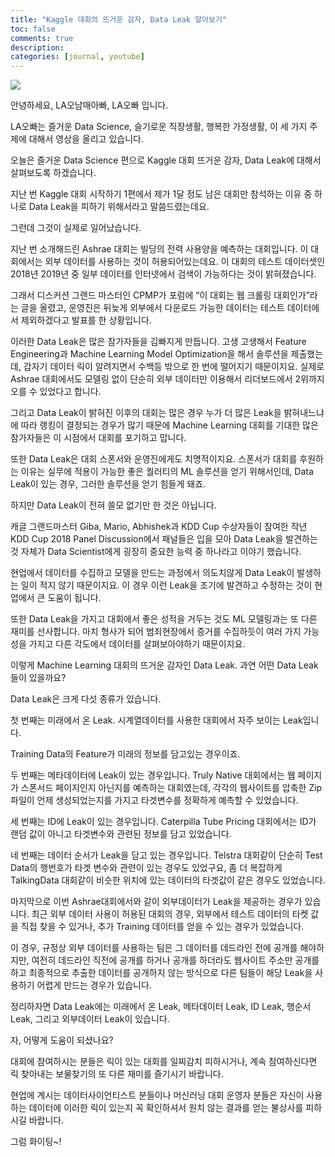 ```yaml
---
title: "Kaggle 대회의 뜨거운 감자, Data Leak 알아보기"
toc: false
comments: true
description:
categories: [journal, youtube]
---
```


[![](https://img.youtube.com/vi/MvCn7OF7HGY/0.jpg)](https://youtu.be/MvCn7OF7HGY)

안녕하세요, LA오남매아빠, LA오빠 입니다.

LA오빠는 즐거운 Data Science, 슬기로운 직장생활, 행복한 가정생활, 이 세 가지 주제에 대해서 영상을 올리고 있습니다.

오늘은 즐거운 Data Science 편으로 Kaggle 대회 뜨거운 감자, Data Leak에 대해서 살펴보도록 하겠습니다.

지난 번 Kaggle 대회 시작하기 1편에서 제가 1달 정도 남은 대회만 참석하는 이유 중 하나로 Data Leak을 피하기 위해서라고 말씀드렸는데요.

그런데 그것이 실제로 일어났습니다.

지난 번 소개해드린 Ashrae 대회는 빌딩의 전력 사용양을 예측하는 대회입니다. 이 대회에서는 외부 데이터를 사용하는 것이 허용되어있는데요. 이 대회의 테스트 데이터셋인 2018년 2019년 중 일부 데이터를 인터넷에서 검색이 가능하다는 것이 밝혀졌습니다.

그래서 디스커션 그랜드 마스터인 CPMP가 포럼에 “이 대회는 웹 크롤링 대회인가”라는 글을 올렸고, 운영진은 뒤늦게 외부에서 다운로드 가능한 데이터는 테스트 데이터에서 제외하겠다고 발표를 한 상황입니다.

이러한 Data Leak은 많은 참가자들을 김빠지게 만듭니다. 고생 고생해서 Feature Engineering과 Machine Learning Model Optimization을 해서 솔루션을 제출했는데, 갑자기 데이터 릭이 알려지면서 수백등 밖으로 한 번에 떨어지기 때문이지요. 실제로 Ashrae 대회에서도 모델링 없이 단순히 외부 데이터만 이용해서 리더보드에서 2위까지 오를 수 있었다고 합니다.

그리고 Data Leak이 밝혀진 이후의 대회는 많은 경우 누가 더 많은 Leak을 밝혀내느냐에 따라 랭킹이 결정되는 경우가 많기 때문에 Machine Learning 대회를 기대한 많은 참가자들은 이 시점에서 대회를 포기하고 맙니다.

또한 Data Leak은 대회 스폰서와 운영진에게도 치명적이지요. 스폰서가 대회를 후원하는 이유는 실무에 적용이 가능한 좋은 퀄러티의 ML 솔루션을 얻기 위해서인데, Data Leak이 있는 경우, 그러한 솔루션을 얻기 힘들게 돼죠.

하지만 Data Leak이 전혀 쓸모 없기만 한 것은 아닙니다.

캐글 그랜드마스터 Giba, Mario, Abhishek과 KDD Cup 수상자들이 참여한 작년 KDD Cup 2018 Panel Discussion에서 패널들은 입을 모아 Data Leak을 발견하는 것 자체가 Data Scientist에게 굉장히 중요한 능력 중 하나라고 이야기 했습니다.

현업에서 데이터를 수집하고 모델을 만드는 과정에서 의도치않게 Data Leak이 발생하는 일이 적지 않기 때문이지요. 이 경우 이런 Leak을 조기에 발견하고 수정하는 것이 현업에서 큰 도움이 됩니다.

또한 Data Leak을 가지고 대회에서 좋은 성적을 거두는 것도 ML 모델링과는 또 다른 재미를 선사합니다. 마치 형사가 되어 범죄현장에서 증거를 수집하듯이 여러 가지 가능성을 가지고 다른 각도에서 데이터를 살펴보아야하기 때문이지요.

이렇게 Machine Learning 대회의 뜨거운 감자인 Data Leak. 과연 어떤 Data Leak들이 있을까요?

Data Leak은 크게 다섯 종류가 있습니다.

첫 번째는 미래에서 온 Leak. 시계열데이터를 사용한 대회에서 자주 보이는 Leak입니다.

Training Data의 Feature가 미래의 정보를 담고있는 경우이죠.

두 번째는 메타데이터에 Leak이 있는 경우입니다. Truly Native 대회에서는 웹 페이지가 스폰서드 페이지인지 아닌지를 예측하는 대회였는데, 각각의 웹사이트를 압축한 Zip파일이 언제 생성되었는지를 가지고 타겟변수를 정확하게 예측할 수 있었습니다.

세 번째는 ID에 Leak이 있는 경우입니다. Caterpilla Tube Pricing 대회에서는 ID가 랜덤 값이 아니고 타겟변수와 관련된 정보를 담고 있었습니다.

네 번째는 데이터 순서가 Leak을 담고 있는 경우입니다. Telstra 대회같이 단순히 Test Data의 행번호가 타겟 변수와 관련이 있는 경우도 있었구요, 좀 더 복잡하게 TalkingData 대회같이 비슷한 위치에 있는 데이터의 타겟값이 같은 경우도 있었습니다.

마지막으로 이번 Ashrae대회에서와 같이 외부데이터가 Leak을 제공하는 경우가 있습니다. 최근 외부 데이터 사용이 허용된 대회의 경우, 외부에서 테스트 데이터의 타켓 값을 직접 찾을 수 있거나, 추가 Training 데이터를 얻을 수 있는 경우가 있었습니다.

이 경우, 규정상 외부 데이터를 사용하는 팀은 그 데이터를 데드라인 전에 공개를 해야하지만, 여전히 데드라인 직전에 공개를 하거나 공개를 하더라도 웹사이트 주소만 공개를 하고 최종적으로 추출한 데이터를 공개하지 않는 방식으로 다른 팀들이 해당 Leak을 사용하기 어렵게 만드는 경우가 있습니다.

정리하자면 Data Leak에는 미래에서 온 Leak, 메타데이터 Leak, ID Leak, 행순서 Leak, 그리고 외부데이터 Leak이 있습니다.

자, 어떻게 도움이 되셨나요?

대회에 참여하시는 분들은 릭이 있는 대회를 일찌감치 피하시거나, 계속 참여하신다면 릭 찾아내는 보물찾기의 또 다른 재미를 즐기시기 바랍니다.

현업에 계시는 데이터사이언티스트 분들이나 머신러닝 대회 운영자 분들은 자신이 사용하는 데이터에 이러한 릭이 있는지 꼭 확인하셔서 원치 않는 결과를 얻는 불상사를 피하시길 바랍니다.

그럼 화이팅~!
